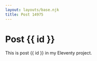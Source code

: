 ```yaml
---
layout: layouts/base.njk
title: Post 14975
---
```


# Post {{ id }}

This is post {{ id }} in my Eleventy project.
